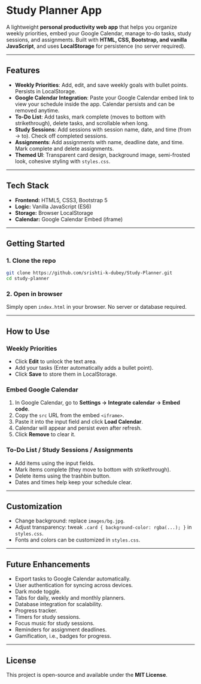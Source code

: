 # Study Planner App

A lightweight **personal productivity web app** that helps you organize weekly priorities, embed your Google Calendar, manage to-do tasks, study sessions, and assignments. Built with **HTML, CSS, Bootstrap, and vanilla JavaScript**, and uses **LocalStorage** for persistence (no server required).

---

## Features

* **Weekly Priorities**: Add, edit, and save weekly goals with bullet points. Persists in LocalStorage.
* **Google Calendar Integration**: Paste your Google Calendar embed link to view your schedule inside the app. Calendar persists and can be removed anytime.
* **To-Do List**: Add tasks, mark complete (moves to bottom with strikethrough), delete tasks, and scrollable when long.
* **Study Sessions**: Add sessions with session name, date, and time (from → to). Check off completed sessions.
* **Assignments**: Add assignments with name, deadline date, and time. Mark complete and delete assignments.
* **Themed UI**: Transparent card design, background image, semi-frosted look, cohesive styling with `styles.css`.

---

## Tech Stack

* **Frontend:** HTML5, CSS3, Bootstrap 5
* **Logic:** Vanilla JavaScript (ES6)
* **Storage:** Browser LocalStorage
* **Calendar:** Google Calendar Embed (iframe)

---

## Getting Started

### 1. Clone the repo

```bash
git clone https://github.com/srishti-k-dubey/Study-Planner.git
cd study-planner
```

### 2. Open in browser

Simply open `index.html` in your browser. No server or database required.

---

## How to Use

### Weekly Priorities

* Click **Edit** to unlock the text area.
* Add your tasks (Enter automatically adds a bullet point).
* Click **Save** to store them in LocalStorage.

### Embed Google Calendar

1. In Google Calendar, go to **Settings → Integrate calendar → Embed code**.
2. Copy the `src` URL from the embed `<iframe>`.
3. Paste it into the input field and click **Load Calendar**.
4. Calendar will appear and persist even after refresh.
5. Click **Remove** to clear it.

### To-Do List / Study Sessions / Assignments

* Add items using the input fields.
* Mark items complete (they move to bottom with strikethrough).
* Delete items using the trashbin button.
* Dates and times help keep your schedule clear.

---

## Customization

* Change background: replace `images/bg.jpg`.
* Adjust transparency: tweak `.card { background-color: rgba(...); }` in `styles.css`.
* Fonts and colors can be customized in `styles.css`.

---

## Future Enhancements

* Export tasks to Google Calendar automatically.
* User authentication for syncing across devices.
* Dark mode toggle.
* Tabs for daily, weekly and monthly planners.
* Database integration for scalability.
* Progress tracker.
* Timers for study sessions.
* Focus music for study sessions.
* Reminders for assignment deadlines.
* Gamification, i.e., badges for progress.

---

## License

This project is open-source and available under the **MIT License**.
